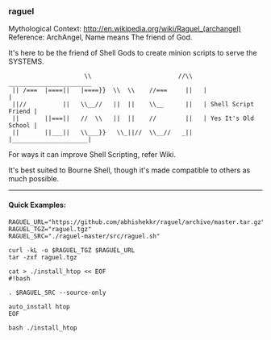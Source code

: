 ### raguel

Mythological Context: http://en.wikipedia.org/wiki/Raguel_(archangel)
Reference: ArchAngel, Name means The friend of God.

It's here to be the friend of Shell Gods to create minion scripts to serve
the SYSTEMS.

```ASCII
                     \\                        //\\   _______________________
 || /===  |====||   |====}}  \\  \\    //===     ||   |                     |
 ||//          ||   \\__//   ||  ||    \\__      ||   | Shell Script Friend |
 ||       ||===||   //  \\   ||  ||    //        ||   | Yes It's Old School |
 ||       ||___||   \\___}}   \\_||//  \\__//   _||   |_____________________|

```

For ways it can improve Shell Scripting, refer Wiki.

It's best suited to Bourne Shell,
though it's made compatible to others as much possible.

***

#### Quick Examples:

```Shell
RAGUEL_URL="https://github.com/abhishekkr/raguel/archive/master.tar.gz"
RAGUEL_TGZ="raguel.tgz"
RAGUEL_SRC="./raguel-master/src/raguel.sh"

curl -kL -o $RAGUEL_TGZ $RAGUEL_URL
tar -zxf raguel.tgz

cat > ./install_htop << EOF
#!bash

. $RAGUEL_SRC --source-only

auto_install htop
EOF

bash ./install_htop
```
